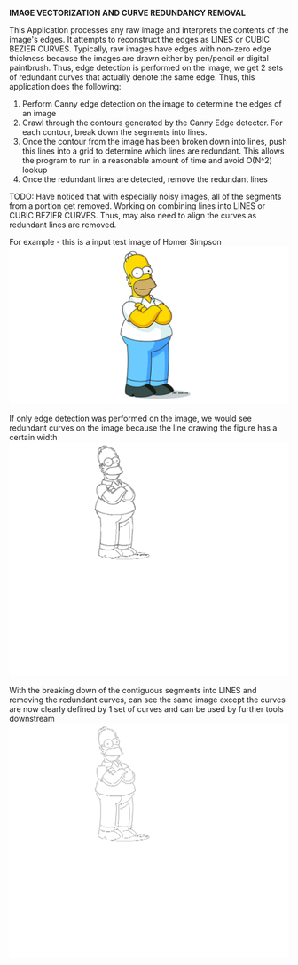 **IMAGE VECTORIZATION AND CURVE REDUNDANCY REMOVAL**

This Application processes any raw image and interprets the contents of the image's edges. It attempts to reconstruct the edges as LINES or CUBIC BEZIER CURVES.
Typically, raw images have edges with non-zero edge thickness because the images are drawn either by pen/pencil or digital paintbrush. Thus, edge detection is performed on the image, we get 2 sets of redundant curves that actually denote the same edge.
Thus, this application does the following:
1) Perform Canny edge detection on the image to determine the edges of an image
2) Crawl through the contours generated by the Canny Edge detector. For each contour, break down the segments into lines.
3) Once the contour from the image has been broken down into lines, push this lines into a grid to determine which lines are redundant. This allows the program to run in a reasonable amount of time and avoid O(N^2) lookup
4) Once the redundant lines are detected, remove the redundant lines

TODO: Have noticed that with especially noisy images, all of the segments from a portion get removed. Working on combining lines into LINES or CUBIC BEZIER CURVES. Thus, may also need to align the curves as redundant lines are removed.

For example - this is a input test image of Homer Simpson
![screenshot](images/HomerSimpsonArmsCrossed.png)

If only edge detection was performed on the image, we would see redundant curves on the image because the line drawing the figure has a certain width
![screenshot](images/HomerSimpsonArmsCrossedGRIDOVERLAY_ORIG_FROMLINEMAP.png)

With the breaking down of the contiguous segments into LINES and removing the redundant curves, can see the same image except the curves are now clearly defined by 1 set of curves and can be used by further tools downstream
![screenshot](images/HomerSimpsonArmsCrossedGRIDOVERLAY_RMV_REDUNDANT_CONTOURS_FROMLINEMAP.png)
